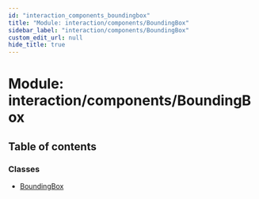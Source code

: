 ```yaml
---
id: "interaction_components_boundingbox"
title: "Module: interaction/components/BoundingBox"
sidebar_label: "interaction/components/BoundingBox"
custom_edit_url: null
hide_title: true
---
```


# Module: interaction/components/BoundingBox

## Table of contents

### Classes

- [BoundingBox](../classes/interaction_components_boundingbox.boundingbox.md)
